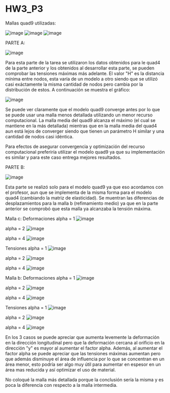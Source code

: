 # HW3_P3

Mallas quad9 utilizadas:

![image](https://user-images.githubusercontent.com/81662690/131737423-4ad9d855-1d3f-487d-aa91-d5ad17cbee79.png)
![image](https://user-images.githubusercontent.com/81662690/131737444-d382a1ba-eb69-41ad-9233-5657e3d7d375.png)
![image](https://user-images.githubusercontent.com/81662690/131737470-920f312d-ab20-402e-a17e-6cc21dbd8f93.png)

PARTE A:

![image](https://user-images.githubusercontent.com/81662690/131735837-e43e5262-513c-4879-b0fd-f1c83e518a4e.png)

Para esta parte de la tarea se utilizaron los datos obtenidos para le quad4 de la parte anterior y los obtenidos al desarrollar esta parte, se pueden comprobar las tensiones máximas más adelante. El valor "H" es la distancia mínima entre nodos, esta varía de un modelo a otro siendo que se utilizó casi exáctamente la misma cantidad de nodos pero cambia por la distribución de estos. A continuación se muestra el gráfico:

![image](https://user-images.githubusercontent.com/81662690/131736823-9c092c75-6ef1-4c82-a73b-eb0e822693ae.png)

Se puede ver claramente que el modelo quad9 converge antes por lo que se puede usar una malla menos detallada utilizando un menor recurso computacional. La malla media del quad9 alcanza el máximo (el cual se mantiene en la más detallada) mientras que en la malla media del quad4 aun está lejos de converger siendo que tienen un parámetro H similar y una cantidad de nodos casi idéntica.

Para efectos de asegurar convergencia y optimización del recurso computacional preferiría utilizar el modelo quad9 ya que su implementación es similar y para este caso entrega mejores resultados.


PARTE B:

![image](https://user-images.githubusercontent.com/81662690/131737332-7be3dced-c0b9-447b-9763-343372b2b4c1.png)

Esta parte se realizó solo para el modelo quad9 ya que eso acordamos con el profesor, aun que se implementa de la misma forma para el modelo quad4 (cambiando la matriz de elasticidad). Se muentran las diferencias de desplazamientos para la malla b (refimamiento medio) ya que en la parte anterior se comprobó que esta malla ya alcanzaba la tensión máxima.

Malla c:
Deformaciones
alpha = 1
![image](https://user-images.githubusercontent.com/81662690/131738939-9274263b-088c-4343-95a7-5aabc81cfc6e.png)

alpha = 2
![image](https://user-images.githubusercontent.com/81662690/131739171-a60530c1-a277-408c-aa32-18357cc68217.png)

alpha = 4
![image](https://user-images.githubusercontent.com/81662690/131739214-dcc07843-6716-42bd-bad3-a710583bc62b.png)

Tensiones
alpha = 1
![image](https://user-images.githubusercontent.com/81662690/131739482-c63c8a92-5394-4ba6-9315-06a6f9bde05f.png)

alpha = 2
![image](https://user-images.githubusercontent.com/81662690/131739575-34588d80-be03-418c-9bc7-6107f31dec8d.png)

alpha = 4
![image](https://user-images.githubusercontent.com/81662690/131739623-206d4d64-29e6-406b-995b-f57007f62eba.png)

Malla b:
Deformaciones
alpha = 1
![image](https://user-images.githubusercontent.com/81662690/131740210-2bdc02f9-da30-48de-a8eb-b9503cd3fd10.png)

alpha = 2
![image](https://user-images.githubusercontent.com/81662690/131740257-27a51c5e-549b-410a-b5fc-50efa4da002b.png)

alpha = 4
![image](https://user-images.githubusercontent.com/81662690/131740314-07c848cd-94ae-4e64-aab8-738a033b01a3.png)

Tensiones
alpha = 1
![image](https://user-images.githubusercontent.com/81662690/131740518-3fa51462-b17c-4221-ab7c-56c0b478dbd7.png)

alpha = 2
![image](https://user-images.githubusercontent.com/81662690/131740630-caa832ed-c434-4d64-8459-fce314525954.png)

alpha = 4
![image](https://user-images.githubusercontent.com/81662690/131740692-f7e6ec98-2da4-4000-9bfc-edc4e6e5a765.png)

En los 3 casos se puede apreciar que aumenta levemente la deformación en la dirección longitudinal pero que la deformación cercana al orificio en la dirección "y" es mayor al aumentar el factor alpha. Además, al aumentar el factor alpha se puede apreciar que las tensiones máximas aumentan pero que además disminuye el área de influencia por lo que se concentran en un área menor, esto podría ser algo muy útil para aumentar en espesor en un área mas reducida y así optimizar el uso de material.

No coloqué la malla más detallada porque la conclusión sería la misma y es poca la diferencia con respecto a la malla intermedia.
